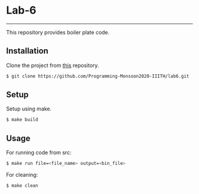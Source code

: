# Lab-6
---

This repository provides boiler plate code.

## Installation

Clone the project from [this](https://github.com/Programming-Monsoon2020-IIITH/lab6.git) repository.
```bash
$ git clone https://github.com/Programming-Monsoon2020-IIITH/lab6.git
```

## Setup

Setup using make.
```bash
$ make build
```

## Usage

For running code from src:
```bash
$ make run file=<file_name> output=<bin_file>
```

For cleaning:
```bash
$ make clean
```